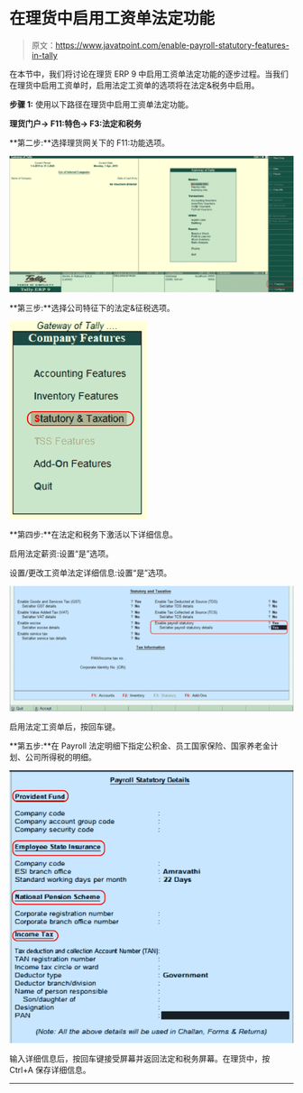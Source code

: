 # 在理货中启用工资单法定功能

> 原文：<https://www.javatpoint.com/enable-payroll-statutory-features-in-tally>

在本节中，我们将讨论在理货 ERP 9 中启用工资单法定功能的逐步过程。当我们在理货中启用工资单时，启用法定工资单的选项将在法定&税务中启用。

**步骤 1:** 使用以下路径在理货中启用工资单法定功能。

**理货门户→ F11:特色→ F3:法定和税务**

**第二步:**选择理货网关下的 F11:功能选项。

![Enable Payroll Statutory Features in Tally](img/602b8702b0679c7047d87dd44aff6797.png)

**第三步:**选择公司特征下的法定&征税选项。

![Enable Payroll Statutory Features in Tally](img/ceead1c0339075d6146384ce33682116.png)

**第四步:**在法定和税务下激活以下详细信息。

启用法定薪资:设置“是”选项。

设置/更改工资单法定详细信息:设置“是”选项。

![Enable Payroll Statutory Features in Tally](img/fb624ea896c3c6c7205d98c3767a650e.png)

启用法定工资单后，按回车键。

**第五步:**在 Payroll 法定明细下指定公积金、员工国家保险、国家养老金计划、公司所得税的明细。

![Enable Payroll Statutory Features in Tally](img/dcbfd05456e4a72a7abefce8938c66ff.png)

输入详细信息后，按回车键接受屏幕并返回法定和税务屏幕。在理货中，按 Ctrl+A 保存详细信息。

* * *